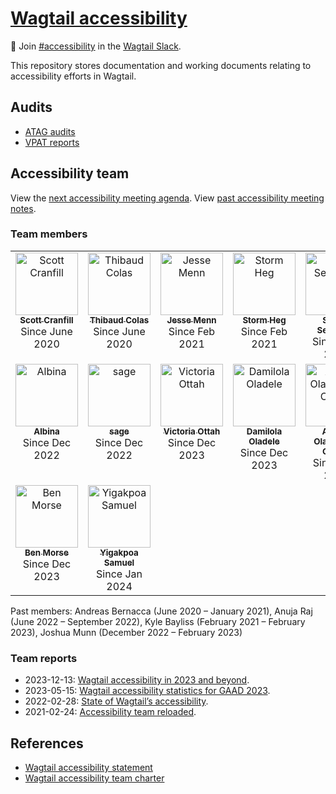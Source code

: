 # [Wagtail accessibility](https://wagtail.github.io/accessibility/)

👋 Join [#accessibility](https://app.slack.com/client/T0K33F93J/CB7L6L5S6) in the [Wagtail Slack](https://github.com/wagtail/wagtail/wiki/slack).

This repository stores documentation and working documents relating to accessibility efforts in Wagtail.

## Audits

- [ATAG audits](./audits/atag/)
- [VPAT reports](./audits/vpat/)

## Accessibility team

View the [next accessibility meeting agenda](https://docs.google.com/document/d/1YUxOs5jYZMd8rX291mDE123xIK7tbD63PzSR9ooFa4c/edit). View [past accessibility meeting notes](https://github.com/wagtail/wagtail/discussions/11394).

### Team members

<!-- Manually update to use joining dates instead of links. -->
<!-- ALL-CONTRIBUTORS-LIST:START - Do not remove or modify this section -->
<!-- prettier-ignore-start -->
<table>
  <tbody>
    <tr>
      <td align="center" valign="top" width="14.28%"><a href="https://jellybeans.lol/"><img src="https://avatars.githubusercontent.com/u/1044670?v=4?s=100" width="100px;" alt="Scott Cranfill"/><br /><sub><b>Scott Cranfill</b></sub></a><br />Since June 2020</td>
      <td align="center" valign="top" width="14.28%"><a href="https://thib.me/"><img src="https://avatars.githubusercontent.com/u/877585?v=4?s=100" width="100px;" alt="Thibaud Colas"/><br /><sub><b>Thibaud Colas</b></sub></a><br />Since June 2020</td>
      <td align="center" valign="top" width="14.28%"><a href="https://jessemenn.com/"><img src="https://avatars.githubusercontent.com/u/1834167?v=4?s=100" width="100px;" alt="Jesse Menn"/><br /><sub><b>Jesse Menn</b></sub></a><br />Since Feb 2021</td>
      <td align="center" valign="top" width="14.28%"><a href="https://github.com/Stormheg"><img src="https://avatars.githubusercontent.com/u/13856515?v=4?s=100" width="100px;" alt="Storm Heg"/><br /><sub><b>Storm Heg</b></sub></a><br />Since Feb 2021</td>
      <td align="center" valign="top" width="14.28%"><a href="https://saptaks.website/"><img src="https://avatars.githubusercontent.com/u/9530293?v=4?s=100" width="100px;" alt="Saptak Sengupta"/><br /><sub><b>Saptak Sengupta</b></sub></a><br />Since July 2021</td>
      <td align="center" valign="top" width="14.28%"><a href="https://github.com/janehughes"><img src="https://avatars.githubusercontent.com/u/8680557?v=4?s=100" width="100px;" alt="janehughes"/><br /><sub><b>janehughes</b></sub></a><br />Since June 2022</td>
    </tr>
    <tr>
      <td align="center" valign="top" width="14.28%"><a href="https://github.com/albinazs"><img src="https://avatars.githubusercontent.com/u/51043550?v=4?s=100" width="100px;" alt="Albina"/><br /><sub><b>Albina</b></sub></a><br />Since Dec 2022</td>
      <td align="center" valign="top" width="14.28%"><a href="https://laymonage.com/"><img src="https://avatars.githubusercontent.com/u/6379424?v=4?s=100" width="100px;" alt="sag​e"/><br /><sub><b>sag​e</b></sub></a><br />Since Dec 2022</td>
      <td align="center" valign="top" width="14.28%"><a href="https://www.behance.net/toriannenna"><img src="https://avatars.githubusercontent.com/u/82820329?v=4?s=100" width="100px;" alt="Victoria Ottah"/><br /><sub><b>Victoria Ottah</b></sub></a><br />Since Dec 2023</td>
      <td align="center" valign="top" width="14.28%"><a href="https://linktr.ee/damilola_oladele"><img src="https://avatars.githubusercontent.com/u/98895460?v=4?s=100" width="100px;" alt="Damilola Oladele"/><br /><sub><b>Damilola Oladele</b></sub></a><br />Since Dec 2023</td>
      <td align="center" valign="top" width="14.28%"><a href="https://github.com/waju-ire"><img src="https://avatars.githubusercontent.com/u/81704192?v=4?s=100" width="100px;" alt="Ahmed Olanrewaju Olaitan"/><br /><sub><b>Ahmed Olanrewaju Olaitan</b></sub></a><br />Since Dec 2023</td>
      <td align="center" valign="top" width="14.28%"><a href="https://github.com/shyusu4"><img src="https://avatars.githubusercontent.com/u/106587342?v=4?s=100" width="100px;" alt="Sherry"/><br /><sub><b>Sherry</b></sub></a><br />Since Dec 2023</td>
    </tr>
    <tr>
      <td align="center" valign="top" width="14.28%"><a href="https://gitlab.com/Morsey187"><img src="https://avatars.githubusercontent.com/u/35934884?v=4?s=100" width="100px;" alt="Ben Morse"/><br /><sub><b>Ben Morse</b></sub></a><br />Since Dec 2023</td>
      <td align="center" valign="top" width="14.28%"><a href="https://github.com/yigakpoa"><img src="https://avatars.githubusercontent.com/u/99066793?v=4?s=100" width="100px;" alt="Yigakpoa Samuel"/><br /><sub><b>Yigakpoa Samuel</b></sub></a><br />Since Jan 2024</td>
    </tr>
  </tbody>
</table>

<!-- prettier-ignore-end -->

<!-- ALL-CONTRIBUTORS-LIST:END -->

Past members: Andreas Bernacca (June 2020 – January 2021), Anuja Raj (June 2022 – September 2022), Kyle Bayliss (February 2021 – February 2023), Joshua Munn (December 2022 – February 2023)

### Team reports

- 2023-12-13: [Wagtail accessibility in 2023 and beyond](https://wagtail.org/blog/wagtail-accessibility-in-2023-and-beyond/).
- 2023-05-15: [Wagtail accessibility statistics for GAAD 2023](https://wagtail.org/blog/wagtail-accessibility-statistics-for-gaad-2023/).
- 2022-02-28: [State of Wagtail’s accessibility](https://wagtail.org/blog/state-of-wagtail-accessibility/).
- 2021-02-24: [Accessibility team reloaded](https://wagtail.org/blog/accessibility-team-reloaded/).

## References

- [Wagtail accessibility statement](https://wagtail.org/accessibility/)
- [Wagtail accessibility team charter](https://github.com/wagtail/wagtail/wiki/Accessibility-team)
